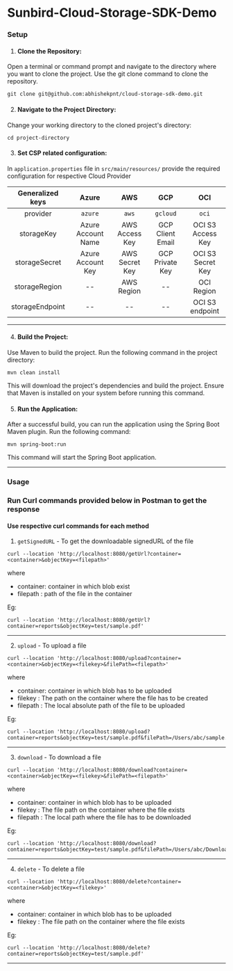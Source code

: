 # Sunbird-Cloud-Storage-SDK-Demo

### Setup
1. #### Clone the Repository:
Open a terminal or command prompt and navigate to the directory where you want to clone the project. Use the git clone command to clone the repository.

```
git clone git@github.com:abhishekpnt/cloud-storage-sdk-demo.git
```

2. #### Navigate to the Project Directory:
Change your working directory to the cloned project's directory:
  ```
cd project-directory
```

3. #### Set CSP related configuration:
In `application.properties` file in `src/main/resources/` provide the required configuration for respective Cloud Provider

| Generalized keys |             Azure            |             AWS            |              GCP              |              OCI              | 
|:----------------:|:----------------------------:|:--------------------------:|:-----------------------------:|:-----------------------------:|
|     provider     |            `azure`           |            `aws`           |            `gcloud`           |            `oci`              |
|     storageKey     |      Azure Account Name      |       AWS Access Key       |        GCP Client Email       |        OCI S3 Access Key      |
|    storageSecret    |       Azure Account Key      |       AWS Secret Key       |        GCP Private Key        |        OCI S3 Secret Key      |
|      storageRegion      |              --              |         AWS Region         |               --              |              OCI Region       |
|     storageEndpoint     |              --              |             --             |               --              |        OCI S3 endpoint        |

---
4. #### Build the Project:
Use Maven to build the project. Run the following command in the project directory:

```
mvn clean install
```
This will download the project's dependencies and build the project. Ensure that Maven is installed on your system before running this command.

5. #### Run the Application:
After a successful build, you can run the application using the Spring Boot Maven plugin. Run the following command:

```
mvn spring-boot:run
```
This command will start the Spring Boot application.

---
### Usage
### Run Curl commands provided below in Postman to get the response

#### Use respective curl commands for each method
1. `getSignedURL` - To get the downloadable signedURL of the file

```
curl --location 'http://localhost:8080/getUrl?container=<container>&objectKey=<filepath>'
```
where
- container: container in which blob exist
- filepath : path of the file in the container

Eg:
```
curl --location 'http://localhost:8080/getUrl?container=reports&objectKey=test/sample.pdf'
```
---

2. `upload` - To upload a file 
```
curl --location 'http://localhost:8080/upload?container=<container>&objectKey=<filekey>&filePath=<filepath>'
```
where
- container: container in which blob has to be uploaded
- filekey : The path on the container where the file has to be created
- filepath : The local absolute path of the file to be uploaded

Eg:
```
curl --location 'http://localhost:8080/upload?container=reports&objectKey=test/sample.pdf&filePath=/Users/abc/sample.pdf'
```
---

3. `download` - To download a file 
```
curl --location 'http://localhost:8080/download?container=<container>&objectKey=<filekey>&filePath=<filepath>'
```
where
- container: container in which blob has to be uploaded
- filekey : The file path on the container where the file exists
- filepath : The local path where the file has to be downloaded

Eg:
```
curl --location 'http://localhost:8080/download?container=reports&objectKey=test/sample.pdf&filePath=/Users/abc/Downloads/'
```
---
4. `delete` - To delete a file 
```
curl --location 'http://localhost:8080/delete?container=<container>&objectKey=<filekey>'
```
where
- container: container in which blob has to be uploaded
- filekey : The file path on the container where the file exists

Eg:
```
curl --location 'http://localhost:8080/delete?container=reports&objectKey=test/sample.pdf'
```
---
